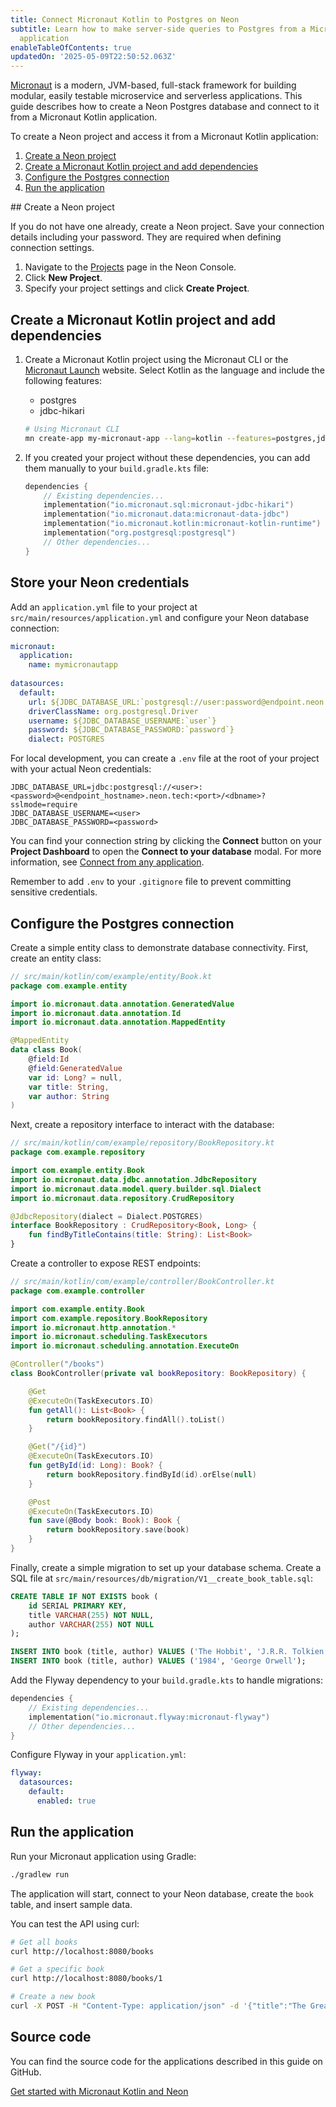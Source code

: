 ```yaml
---
title: Connect Micronaut Kotlin to Postgres on Neon
subtitle: Learn how to make server-side queries to Postgres from a Micronaut Kotlin
  application
enableTableOfContents: true
updatedOn: '2025-05-09T22:50:52.063Z'
---
```


[Micronaut](https://micronaut.io/) is a modern, JVM-based, full-stack framework for building modular, easily testable microservice and serverless applications. This guide describes how to create a Neon Postgres database and connect to it from a Micronaut Kotlin application.

To create a Neon project and access it from a Micronaut Kotlin application:

1. [Create a Neon project](#create-a-neon-project)
2. [Create a Micronaut Kotlin project and add dependencies](#create-a-micronaut-kotlin-project-and-add-dependencies)
3. [Configure the Postgres connection](#configure-the-postgres-connection)
4. [Run the application](#run-the-application)

<Steps>
## Create a Neon project

If you do not have one already, create a Neon project. Save your connection details including your password. They are required when defining connection settings.

1. Navigate to the [Projects](https://console.neon.tech/app/projects) page in the Neon Console.
2. Click **New Project**.
3. Specify your project settings and click **Create Project**.

## Create a Micronaut Kotlin project and add dependencies

1. Create a Micronaut Kotlin project using the Micronaut CLI or the [Micronaut Launch](https://launch.micronaut.io/) website. Select Kotlin as the language and include the following features:
   - postgres
   - jdbc-hikari

   ```bash
   # Using Micronaut CLI
   mn create-app my-micronaut-app --lang=kotlin --features=postgres,jdbc-hikari
   ```

2. If you created your project without these dependencies, you can add them manually to your `build.gradle.kts` file:

   ```kotlin
   dependencies {
       // Existing dependencies...
       implementation("io.micronaut.sql:micronaut-jdbc-hikari")
       implementation("io.micronaut.data:micronaut-data-jdbc")
       implementation("io.micronaut.kotlin:micronaut-kotlin-runtime")
       implementation("org.postgresql:postgresql")
       // Other dependencies...
   }
   ```

## Store your Neon credentials

Add an `application.yml` file to your project at `src/main/resources/application.yml` and configure your Neon database connection:

```yaml
micronaut:
  application:
    name: mymicronautapp
  
datasources:
  default:
    url: ${JDBC_DATABASE_URL:`postgresql://user:password@endpoint.neon.tech:5432/dbname?sslmode=require`}
    driverClassName: org.postgresql.Driver
    username: ${JDBC_DATABASE_USERNAME:`user`}
    password: ${JDBC_DATABASE_PASSWORD:`password`}
    dialect: POSTGRES
```

For local development, you can create a `.env` file at the root of your project with your actual Neon credentials:

```shell
JDBC_DATABASE_URL=jdbc:postgresql://<user>:<password>@<endpoint_hostname>.neon.tech:<port>/<dbname>?sslmode=require
JDBC_DATABASE_USERNAME=<user>
JDBC_DATABASE_PASSWORD=<password>
```

You can find your connection string by clicking the **Connect** button on your **Project Dashboard** to open the **Connect to your database** modal. For more information, see [Connect from any application](/docs/connect/connect-from-any-app).

Remember to add `.env` to your `.gitignore` file to prevent committing sensitive credentials.

## Configure the Postgres connection

Create a simple entity class to demonstrate database connectivity. First, create an entity class:

```kotlin
// src/main/kotlin/com/example/entity/Book.kt
package com.example.entity

import io.micronaut.data.annotation.GeneratedValue
import io.micronaut.data.annotation.Id
import io.micronaut.data.annotation.MappedEntity

@MappedEntity
data class Book(
    @field:Id
    @field:GeneratedValue
    var id: Long? = null,
    var title: String,
    var author: String
)
```

Next, create a repository interface to interact with the database:

```kotlin
// src/main/kotlin/com/example/repository/BookRepository.kt
package com.example.repository

import com.example.entity.Book
import io.micronaut.data.jdbc.annotation.JdbcRepository
import io.micronaut.data.model.query.builder.sql.Dialect
import io.micronaut.data.repository.CrudRepository

@JdbcRepository(dialect = Dialect.POSTGRES)
interface BookRepository : CrudRepository<Book, Long> {
    fun findByTitleContains(title: String): List<Book>
}
```

Create a controller to expose REST endpoints:

```kotlin
// src/main/kotlin/com/example/controller/BookController.kt
package com.example.controller

import com.example.entity.Book
import com.example.repository.BookRepository
import io.micronaut.http.annotation.*
import io.micronaut.scheduling.TaskExecutors
import io.micronaut.scheduling.annotation.ExecuteOn

@Controller("/books")
class BookController(private val bookRepository: BookRepository) {

    @Get
    @ExecuteOn(TaskExecutors.IO)
    fun getAll(): List<Book> {
        return bookRepository.findAll().toList()
    }

    @Get("/{id}")
    @ExecuteOn(TaskExecutors.IO)
    fun getById(id: Long): Book? {
        return bookRepository.findById(id).orElse(null)
    }

    @Post
    @ExecuteOn(TaskExecutors.IO)
    fun save(@Body book: Book): Book {
        return bookRepository.save(book)
    }
}
```

Finally, create a simple migration to set up your database schema. Create a SQL file at `src/main/resources/db/migration/V1__create_book_table.sql`:

```sql
CREATE TABLE IF NOT EXISTS book (
    id SERIAL PRIMARY KEY,
    title VARCHAR(255) NOT NULL,
    author VARCHAR(255) NOT NULL
);

INSERT INTO book (title, author) VALUES ('The Hobbit', 'J.R.R. Tolkien');
INSERT INTO book (title, author) VALUES ('1984', 'George Orwell');
```

Add the Flyway dependency to your `build.gradle.kts` to handle migrations:

```kotlin
dependencies {
    // Existing dependencies...
    implementation("io.micronaut.flyway:micronaut-flyway")
    // Other dependencies...
}
```

Configure Flyway in your `application.yml`:

```yaml
flyway:
  datasources:
    default:
      enabled: true
```

## Run the application

Run your Micronaut application using Gradle:

```bash
./gradlew run
```

The application will start, connect to your Neon database, create the `book` table, and insert sample data.

You can test the API using curl:

```bash
# Get all books
curl http://localhost:8080/books

# Get a specific book
curl http://localhost:8080/books/1

# Create a new book
curl -X POST -H "Content-Type: application/json" -d '{"title":"The Great Gatsby","author":"F. Scott Fitzgerald"}' http://localhost:8080/books
```

## Source code

You can find the source code for the applications described in this guide on GitHub.

<DetailIconCards>
<a href="https://github.com/neondatabase/examples/tree/main/with-micronaut-kotlin" description="Get started with Micronaut Kotlin and Neon" icon="github">Get started with Micronaut Kotlin and Neon</a>
</DetailIconCards>
</Steps>

<NeedHelp/>
